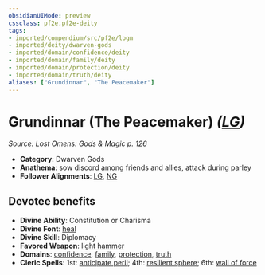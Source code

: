 ```yaml
---
obsidianUIMode: preview
cssclass: pf2e,pf2e-deity
tags:
- imported/compendium/src/pf2e/logm
- imported/deity/dwarven-gods
- imported/domain/confidence/deity
- imported/domain/family/deity
- imported/domain/protection/deity
- imported/domain/truth/deity
aliases: ["Grundinnar", "The Peacemaker"]
---
```

# Grundinnar (The Peacemaker) *([LG](lawful-goo-b1.md))*  
*Source: Lost Omens: Gods & Magic p. 126*  

- **Category**: Dwarven Gods
- **Anathema**: sow discord among friends and allies, attack during parley
- **Follower Alignments**: [LG](lawful-goo-b1.md), [NG](neutral-good-b1.md)

## Devotee benefits

- **Divine Ability**: Constitution or Charisma
- **Divine Font**: [heal](../../spells/heal.md)
- **Divine Skill**: Diplomacy
- **Favored Weapon**: [light hammer](../../equipment/items/light-hammer.md)
- **Domains**: [confidence](../domains.md#Confidence), [family](../domains.md#Family), [protection](../domains.md#Protection), [truth](../domains.md#Truth)
- **Cleric Spells**: 1st: [anticipate peril](../../spells/anticipate-peril-logm.md); 4th: [resilient sphere](../../spells/resilient-sphere.md); 6th: [wall of force](../../spells/wall-of-force.md)
